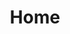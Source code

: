 ---
title: Home
permalink: "/"
published: false
description:
image: "/uploads/2018-OG-featuredimage.jpg"
hero-bg: "/uploads/pattern-faceTools.png"
hero-logo: "/uploads/dcdw-lockup-hero.svg"
hero-logo-alt: DC Design Week Hero Logo, Time & Date
dc-design-header: Design is For All
dc-design-paragraph-1: Design is for thinkers and doers, listeners and seers, go-getters
  and problem-solvers. It’s for walkers, bikers, drivers, and Metro riders. It’s for
  writers and readers, game players and web creators, food lovers and museum-goers.
  It’s for makers and appreciators, and it’s always up for debaters.
dc-design-image-1: "/uploads/dcdw-faces-group-01b.gif"
dc-design-image-1-alt: Group 1 of portrait illustrations showcasing the diversity
  of the DC Design Community
dc-design-paragraph-2: 'Design: it’s a people thing. And in the DMV, we’re home to
  some of the smartest, coolest, realest, and greatest people around—not to mention
  one of the most exciting and innovative design cultures in the world.'
dc-design-image-2: "/uploads/dcdw-faces-group-02.gif"
dc-design-image-2-alt: Group 2 of portrait illustrations showcasing the diversity
  of the DC Design Community
dc-design-paragraph-3: 'That’s why, once again, we’re making a week of it all. And
  in 2018, we have more to celebrate than ever before—more partners, more experts,
  more formats, more venues, more incredible work. It’s DC Design Week: by our city’s
  humans, for people like you.'
dc-design-image-3: "/uploads/dcdw-faces-group-03.gif"
dc-design-image-3-alt: Group 3 of portrait illustrations showcasing the diversity
  of the DC Design Community
home-events-header: Featured Events
home-events-text:
home-events-button-text: Full Schedule
home-events-url: "/events/"
home-partners-header: Partners & Sponsors
home-partners-text: |-
  DC Design Week is produced by AIGA DC, a volunteer-run, 501(3)c
  nonprofit organization, in concert with a consortium of local associations, meetup
  groups and small businesses.

  We rely on the generosity and goodness of others to make this week of celebration a reality. Major thanks to the following partners and sponsors for your support and commitment to the DC design community.

  We couldn't do it without you!
home-sponsors-url-text: Learn More
home-sponsors-url: "/sponsors/"
layout: home
---